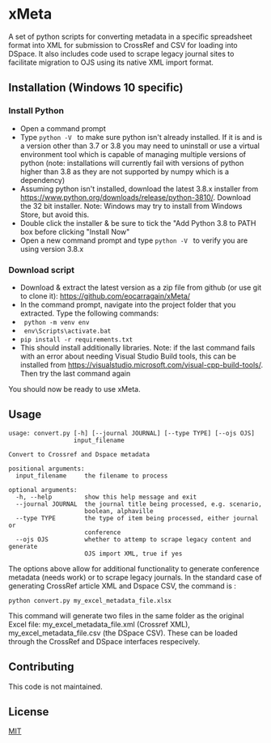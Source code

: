 
# xMeta

A set of python scripts for converting metadata in a specific spreadsheet format into XML for submission to CrossRef and CSV for loading into DSpace. It also includes code used to scrape legacy journal sites to facilitate migration to OJS using its native XML import format.

## Installation (Windows 10 specific)
### Install Python

 - Open a command prompt
 - Type ```python -V ``` to make sure python isn't already installed. If it is and is a version other than 3.7 or 3.8 you may need to uninstall or use a virtual environment tool which is capable of managing multiple versions of python (note: installations will currently fail with versions of python higher than 3.8 as they are not supported by numpy which is a dependency)
 - Assuming python isn't installed, download the latest 3.8.x installer from https://www.python.org/downloads/release/python-3810/. Download the 32 bit installer. Note: Windows may try to install from Windows Store, but avoid this.
 - Double click the installer & be sure to tick the "Add Python 3.8 to PATH box before clicking "Install Now"
 - Open a new command prompt and type ```python -V ``` to verify you are using version 3.8.x

### Download script

 - Download & extract the latest version as a zip file from github (or use git to clone it): https://github.com/eocarragain/xMeta/
 - In the command prompt, navigate into the project folder that you extracted. Type the following commands:
 -  ``` python -m venv env```
 -  ``` env\Scripts\activate.bat```
 -  ``` pip install -r requirements.txt ```
 - This should install additionally libraries. Note: if the last command fails with an error about needing Visual Studio Build tools, this can be installed from
https://visualstudio.microsoft.com/visual-cpp-build-tools/. Then try the last command again

You should now be ready to use xMeta.


## Usage


```
usage: convert.py [-h] [--journal JOURNAL] [--type TYPE] [--ojs OJS]
                  input_filename

Convert to Crossref and Dspace metadata

positional arguments:
  input_filename     the filename to process

optional arguments:
  -h, --help         show this help message and exit
  --journal JOURNAL  the journal title being processed, e.g. scenario,
                     boolean, alphaville
  --type TYPE        the type of item being processed, either journal or
                     conference
  --ojs OJS          whether to attemp to scrape legacy content and generate
                     OJS import XML, true if yes
```

The options above allow for additional functionality to generate conference metadata (needs work) or to scrape legacy journals. In the standard case of generating CrossRef article XML and Dspace CSV, the command is :
```
python convert.py my_excel_metadata_file.xlsx
```

This command will generate two files in the same folder as the original Excel file: my_excel_metadata_file.xml (Crossref XML), my_excel_metadata_file.csv (the DSpace CSV). These can be loaded through the CrossRef and DSpace interfaces respecively. 

## Contributing
This code is not maintained. 

## License
[MIT](https://choosealicense.com/licenses/mit/)
